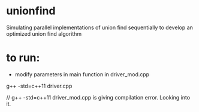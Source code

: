 # unionfind
Simulating parallel implementations of union find sequentially to develop an optimized union find algorithm

# to run:
- modify parameters in main function in driver_mod.cpp

g++ -std=c++11 driver.cpp

// g++ -std=c++11 driver_mod.cpp is giving compilation error. Looking into it.